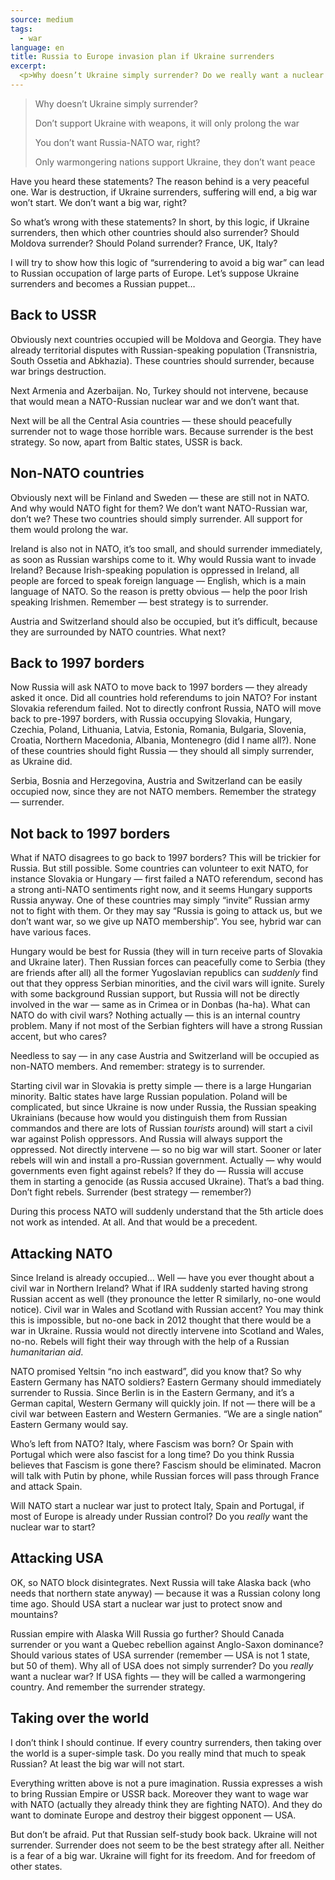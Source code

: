 ```yaml
---
source: medium
tags:
  - war
language: en
title: Russia to Europe invasion plan if Ukraine surrenders
excerpt: 
  <p>Why doesn’t Ukraine simply surrender? Do we really want a nuclear war? How Russia can occupy whole Europe by using this logic.</p>
---
```


> Why doesn’t Ukraine simply surrender?
> 
> Don’t support Ukraine with weapons, it will only prolong the war
> 
> You don’t want Russia-NATO war, right?
> 
> Only warmongering nations support Ukraine, they don’t want peace

Have you heard these statements? 
The reason behind is a very peaceful one. 
War is destruction, if Ukraine surrenders, suffering will end, a big war won’t start. 
We don’t want a big war, right?

So what’s wrong with these statements? 
In short, by this logic, if Ukraine surrenders, then which other countries should also surrender? 
Should Moldova surrender? 
Should Poland surrender? 
France, UK, Italy?

I will try to show how this logic of “surrendering to avoid a big war” can lead to Russian occupation of large parts of Europe. 
Let’s suppose Ukraine surrenders and becomes a Russian puppet…

## Back to USSR

Obviously next countries occupied will be Moldova and Georgia. 
They have already territorial disputes with Russian-speaking population (Transnistria, South Ossetia and Abkhazia). 
These countries should surrender, because war brings destruction.

Next Armenia and Azerbaijan. 
No, Turkey should not intervene, because that would mean a NATO-Russian nuclear war and we don’t want that.

Next will be all the Central Asia countries — these should peacefully surrender not to wage those horrible wars. 
Because surrender is the best strategy. 
So now, apart from Baltic states, USSR is back.

## Non-NATO countries

Obviously next will be Finland and Sweden — these are still not in NATO. 
And why would NATO fight for them? 
We don’t want NATO-Russian war, don’t we? 
These two countries should simply surrender. 
All support for them would prolong the war.

Ireland is also not in NATO, it’s too small, and should surrender immediately, as soon as Russian warships come to it. 
Why would Russia want to invade Ireland? 
Because Irish-speaking population is oppressed in Ireland, all people are forced to speak foreign language — English, which is a main language of NATO. 
So the reason is pretty obvious — help the poor Irish speaking Irishmen. 
Remember — best strategy is to surrender.

Austria and Switzerland should also be occupied, but it’s difficult, because they are surrounded by NATO countries. 
What next?

## Back to 1997 borders

Now Russia will ask NATO to move back to 1997 borders — they already asked it once. 
Did all countries hold referendums to join NATO? 
For instant Slovakia referendum failed. 
Not to directly confront Russia, NATO will move back to pre-1997 borders, with Russia occupying Slovakia, Hungary, Czechia, Poland, Lithuania, Latvia, Estonia, Romania, Bulgaria, Slovenia, Croatia, Northern Macedonia, Albania, Montenegro (did I name all?). 
None of these countries should fight Russia — they should all simply surrender, as Ukraine did.

Serbia, Bosnia and Herzegovina, Austria and Switzerland can be easily occupied now, since they are not NATO members. 
Remember the strategy — surrender.

## Not back to 1997 borders

What if NATO disagrees to go back to 1997 borders? 
This will be trickier for Russia. 
But still possible. 
Some countries can volunteer to exit NATO, for instance Slovakia or Hungary — first failed a NATO referendum, second has a strong anti-NATO sentiments right now, and it seems Hungary supports Russia anyway. 
One of these countries may simply “invite” Russian army not to fight with them. 
Or they may say “Russia is going to attack us, but we don’t want war, so we give up NATO membership”. 
You see, hybrid war can have various faces.

Hungary would be best for Russia (they will in turn receive parts of Slovakia and Ukraine later). 
Then Russian forces can peacefully come to Serbia (they are friends after all) all the former Yugoslavian republics can _suddenly_ find out that they oppress Serbian minorities, and the civil wars will ignite. 
Surely with some background Russian support, but Russia will not be directly involved in the war — same as in Crimea or in Donbas (ha-ha). 
What can NATO do with civil wars? 
Nothing actually — this is an internal country problem. 
Many if not most of the Serbian fighters will have a strong Russian accent, but who cares?

Needless to say — in any case Austria and Switzerland will be occupied as non-NATO members. 
And remember: strategy is to surrender.

Starting civil war in Slovakia is pretty simple — there is a large Hungarian minority. 
Baltic states have large Russian population. 
Poland will be complicated, but since Ukraine is now under Russia, the Russian speaking Ukrainians (because how would you distinguish them from Russian commandos and there are lots of Russian _tourists_ around) will start a civil war against Polish oppressors. 
And Russia will always support the oppressed. 
Not directly intervene — so no big war will start. 
Sooner or later rebels will win and install a pro-Russian government. 
Actually — why would governments even fight against rebels? 
If they do — Russia will accuse them in starting a genocide (as Russia accused Ukraine). 
That’s a bad thing. 
Don’t fight rebels. 
Surrender (best strategy — remember?)

During this process NATO will suddenly understand that the 5th article does not work as intended. 
At all. 
And that would be a precedent.

## Attacking NATO

Since Ireland is already occupied… Well — have you ever thought about a civil war in Northern Ireland? 
What if IRA suddenly started having strong Russian accent as well (they pronounce the letter R similarly, no-one would notice). 
Civil war in Wales and Scotland with Russian accent? 
You may think this is impossible, but no-one back in 2012 thought that there would be a war in Ukraine. 
Russia would not directly intervene into Scotland and Wales, no-no. 
Rebels will fight their way through with the help of a Russian _humanitarian aid_.

NATO promised Yeltsin “no inch eastward”, did you know that? 
So why Eastern Germany has NATO soldiers? 
Eastern Germany should immediately surrender to Russia. 
Since Berlin is in the Eastern Germany, and it’s a German capital, Western Germany will quickly join. 
If not — there will be a civil war between Eastern and Western Germanies. 
“We are a single nation” Eastern Germany would say.

Who’s left from NATO? 
Italy, where Fascism was born? 
Or Spain with Portugal which were also fascist for a long time? 
Do you think Russia believes that Fascism is gone there? 
Fascism should be eliminated. 
Macron will talk with Putin by phone, while Russian forces will pass through France and attack Spain.

Will NATO start a nuclear war just to protect Italy, Spain and Portugal, if most of Europe is already under Russian control? 
Do you _really_ want the nuclear war to start?

## Attacking USA

OK, so NATO block disintegrates. 
Next Russia will take Alaska back (who needs that northern state anyway) — because it was a Russian colony long time ago. 
Should USA start a nuclear war just to protect snow and mountains?


Russian empire with Alaska
Will Russia go further? 
Should Canada surrender or you want a Quebec rebellion against Anglo-Saxon dominance? 
Should various states of USA surrender (remember — USA is not 1 state, but 50 of them). 
Why all of USA does not simply surrender? 
Do you _really_ want a nuclear war? 
If USA fights — they will be called a warmongering country. 
And remember the surrender strategy.

## Taking over the world

I don’t think I should continue. 
If every country surrenders, then taking over the world is a super-simple task. 
Do you really mind that much to speak Russian? 
At least the big war will not start.

Everything written above is not a pure imagination. 
Russia expresses a wish to bring Russian Empire or USSR back. 
Moreover they want to wage war with NATO (actually they already think they are fighting NATO). 
And they do want to dominate Europe and destroy their biggest opponent — USA.

But don’t be afraid. 
Put that Russian self-study book back. 
Ukraine will not surrender. 
Surrender does not seem to be the best strategy after all. 
Neither is a fear of a big war. 
Ukraine will fight for its freedom. 
And for freedom of other states.
